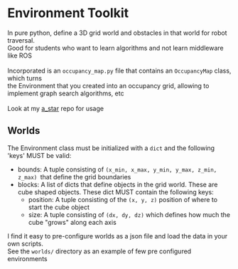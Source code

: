 # Environment Toolkit

In pure python, define a 3D grid world and obstacles in that world for robot traversal.\
Good for students who want to learn algorithms and not learn middleware like ROS\
\
Incorporated is an `occupancy_map.py` file that contains an `OccupancyMap` class, which turns\
the Environment that you created into an occupancy grid, allowing to implement graph search algorithms, etc\
\
Look at my [a_star](https://github.com/anthonyn2121/a_star) repo for usage

## Worlds
The Environment class must be initialized with a `dict` and the following 'keys' MUST be valid:
 - bounds: A tuple consisting of `(x_min, x_max, y_min, y_max, z_min, z_max) `that define the grid boundaries
 - blocks: A list of dicts that define objects in the grid world. These are cube shaped objects. These dict MUST
          contain the following keys:
   - position: A tuple consisting of the `(x, y, z)` position of where to start the cube object
   - size: A tuple consisting of `(dx, dy, dz)` which defines how much the cube "grows" along each axis


I find it easy to pre-configure worlds as a json file and load the data in your own scripts.\
See the `worlds/` directory as an example of few pre configured environments 